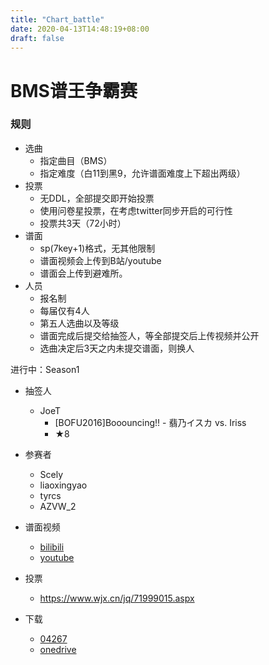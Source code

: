 ```yaml
---
title: "Chart_battle"
date: 2020-04-13T14:48:19+08:00
draft: false
---
```


# BMS谱王争霸赛
<!--more-->
### 规则
- 选曲
    - 指定曲目（BMS）
    - 指定难度（白11到黑9，允许谱面难度上下超出两级）
- 投票
    - 无DDL，全部提交即开始投票
    - 使用问卷星投票，在考虑twitter同步开启的可行性
    - 投票共3天（72小时）
- 谱面
    - sp(7key+1)格式，无其他限制
    - 谱面视频会上传到B站/youtube
    - 谱面会上传到避难所。
- 人员
    - 报名制
    - 每届仅有4人
    - 第五人选曲以及等级
    - 谱面完成后提交给抽签人，等全部提交后上传视频并公开
    - 选曲决定后3天之内未提交谱面，则换人

进行中：Season1
- 抽签人
    - JoeT
        - [BOFU2016]Booouncing!! - 翡乃イスカ vs. Iriss
        - ★8

- 参赛者
    - Scely
    - liaoxingyao
    - tyrcs
    - AZVW_2

- 谱面视频
    - [bilibili](https://www.bilibili.com/video/av540278434)
    - [youtube](https://www.youtube.com/watch?v=wCq7IZiZufM&list=PLoVkWZAryTbiEUG7NQ8fklcEZ0cFLxvby)
- 投票
    - https://www.wjx.cn/jq/71999015.aspx
- 下载
    - [04267](http://gnqg.rosx.net/upload/upload.cgi?get=04267)
    - [onedrive](https://cosmiccat-my.sharepoint.com/:f:/g/personal/hakula_cosmiccat_net/Erh1uQQ8-bpDrlkbjIJSNuIBlFtc18vJaC10-3kjbdQrCw?e=c3pzP8)